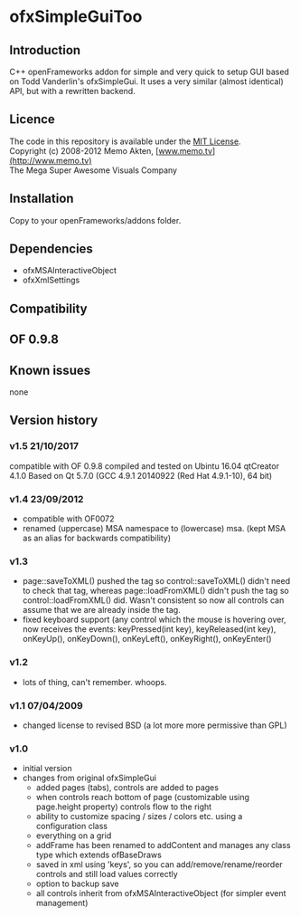 ofxSimpleGuiToo
=====================================

Introduction
------------
C++ openFrameworks addon for simple and very quick to setup GUI based on Todd Vanderlin's ofxSimpleGui. It uses a very similar (almost identical) API, but with a rewritten backend.

Licence
-------
The code in this repository is available under the [MIT License](https://secure.wikimedia.org/wikipedia/en/wiki/Mit_license).  
Copyright (c) 2008-2012 Memo Akten, [www.memo.tv](http://www.memo.tv)  
The Mega Super Awesome Visuals Company


Installation
------------
Copy to your openFrameworks/addons folder.

Dependencies
------------
- ofxMSAInteractiveObject
- ofxXmlSettings

Compatibility
------------
## OF 0.9.8


Known issues
------------
none

Version history
------------
### v1.5    21/10/2017
compatible with OF 0.9.8 compiled and tested on Ubintu 16.04 qtCreator 4.1.0 Based on Qt 5.7.0 (GCC 4.9.1 20140922 (Red Hat 4.9.1-10), 64 bit)

### v1.4    23/09/2012
- compatible with OF0072
- renamed (uppercase) MSA namespace to (lowercase) msa. (kept MSA as an alias for backwards compatibility)

### v1.3
- page::saveToXML() pushed the <controls> tag so control::saveToXML() didn't need to check that tag, 
  whereas page::loadFromXML() didn't push the <controls> tag so control::loadFromXML() did.
  Wasn't consistent so now all controls can assume that we are already inside the <controls> tag.
- fixed keyboard support (any control which the mouse is hovering over, now receives the events:
     keyPressed(int key), keyReleased(int key), onKeyUp(), onKeyDown(), onKeyLeft(), onKeyRight(), onKeyEnter()

### v1.2
- lots of thing, can't remember. whoops.

### v1.1	07/04/2009
- changed license to revised BSD (a lot more more permissive than GPL)

### v1.0
- initial version
- changes from original ofxSimpleGui
	- added pages (tabs), controls are added to pages
	- when controls reach bottom of page (customizable using page.height property) controls flow to the right
	- ability to customize spacing / sizes / colors etc. using a configuration class
	- everything on a grid
	- addFrame has been renamed to addContent and manages any class type which extends ofBaseDraws
	- saved in xml using 'keys', so you can add/remove/rename/reorder controls and still load values correctly
	- option to backup save
	- all controls inherit from ofxMSAInteractiveObject (for simpler event management)


